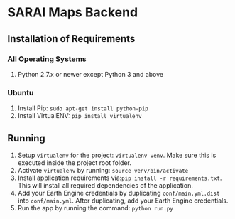 # SARAI Maps Backend

## Installation of Requirements

### All Operating Systems

1. Python 2.7.x or newer except Python 3 and above

### Ubuntu

1. Install Pip: `sudo apt-get install python-pip`
2. Install VirtualENV: `pip install virtualenv`

## Running

1. Setup `virtualenv` for the project: `virtualenv venv`. Make sure this is executed inside the project root folder.
2. Activate `virtualenv` by running: `source venv/bin/activate`
3. Install application requirements via:`pip install -r requirements.txt`. This will install all required dependencies of the application.
4. Add your Earth Engine credentials by duplicating `conf/main.yml.dist` into `conf/main.yml`. After duplicating, add your Earth Engine credentials.
5. Run the app by running the command: `python run.py`


